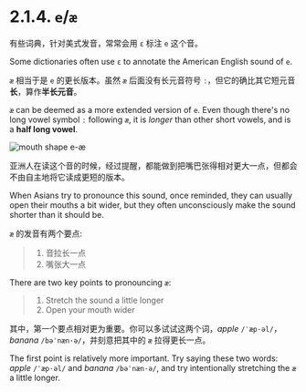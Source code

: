 # 2.1.4. `e`/`æ`

有些词典，针对美式发音，常常会用 `ɛ` 标注 `e` 这个音。

Some dictionaries often use `ɛ` to annotate the American English sound of `e`.

`æ` 相当于是 `e` 的更长版本。虽然 `æ` 后面没有长元音符号 `ː`，但它的确比其它短元音**长**，算作**半长元音**。

`æ` can be deemed as a more extended version of `e`. Even though there's no long vowel symbol `ː` following `æ`, it is *longer* than other short vowels, and is a **half long vowel**.

![mouth shape e-æ](/images/vowels-mouth-e-æ.svg)

亚洲人在读这个音的时候，经过提醒，都能做到把嘴巴张得相对更大一点，但都会不由自主地将它读成更短的版本。

When Asians try to pronounce this sound, once reminded, they can usually open their mouths a bit wider, but they often unconsciously make the sound shorter than it should be.

`æ` 的发音有两个要点:

> 1. 音拉长一点
> 2. 嘴张大一点

There are two key points to pronouncing `æ`:

> 1. Stretch the sound a little longer
> 2. Open your mouth wider

其中，第一个要点相对更为重要。你可以多试试这两个词，*apple* `/ˈæp·əl/`<span class="speak-word-inline" data-audio-us-male="/audios/us/apple-us-male.mp3" data-audio-us-female="/audios/us/apple-us-female.mp3"></span>，*banana* `/bəˈnæn·ə/`<span class="speak-word-inline" data-audio-us-male="/audios/us/banana-us-male.mp3" data-audio-us-female="/audios/us/banana-us-female.mp3"></span>，并刻意把其中的 `æ` 拉得更长一点。

The first point is relatively more important. Try saying these two words: *apple* `/ˈæp·əl/` and *banana* `/bəˈnæn·ə/`, and try intentionally stretching the `æ` a little longer.
